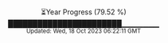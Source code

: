 <p align="center">
⏳Year Progress (79.52 %) <br>
███████████████████████▁▁▁▁▁▁▁ <br>
<sub>Updated: Wed, 18 Oct 2023 06:22:11 GMT</sub>
</p>


